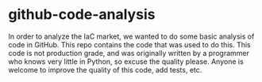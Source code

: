 # github-code-analysis

In order to analyze the IaC market, we wanted to do some basic analysis of code in GitHub. This repo contains the code that was used to do this. This code is not production grade, and was originally written by a programmer who knows very little in Python, so excuse the quality please. Anyone is welcome to improve the quality of this code, add tests, etc.
